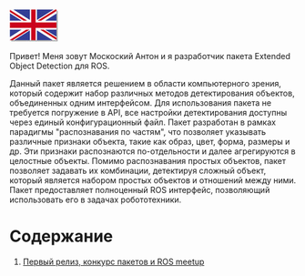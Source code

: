 [<img src="./assets/end.png">](./index.md)

Привет! Меня зовут Москоский Антон и я разработчик пакета Extended Object Detection для ROS.

Данный пакет является решением в области компьютерного зрения, который содержит набор различных методов детектирования объектов, объединенных одним интерфейсом. Для использования пакета не требуется погружение в API, все настройки детектирования доступны через единый конфигурационный файл. Пакет разработан в рамках парадигмы "распознавания по частям", что позволяет указывать различные признаки объекта, такие как образ, цвет, форма, размеры и др. Эти признаки распознаются по-отдельности и далее агрегируются в целостные объекты. Помимо распознавания простых объектов, пакет позволяет задавать их комбинации, детектируя сложный объект, который является набором простых объектов и отношений между ними. Пакет предоставляет полноценный ROS интерфейс, позволяющий использовать его в задачах робототехники.

# Содержание

1. [Первый релиз, конкурс пакетов и ROS meetup](./ru/first_release.md)
